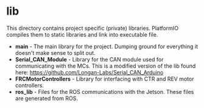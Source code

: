 # lib  
This directory contains project specific (private) libraries.
PlatformIO compiles them to static libraries and link into executable file.

 - **main** - The main library for the project. Dumping ground for everything it doesn't make sense to split out.  
 - **Serial_CAN_Module** - Library for the CAN module used for communicating with the MCs. This is a modified version of the lib found here: https://github.com/Longan-Labs/Serial_CAN_Arduino   
 - **FRCMotorControllers** - Library for interfacing with CTR and REV motor controllers.  
 - **ros_lib** - Files for the ROS communications with the Jetson. These files are generated from ROS.  

